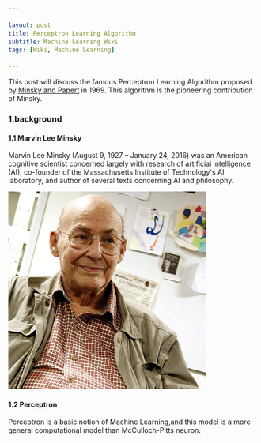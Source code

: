 ```yaml
---

layout: post
title: Perceptron Learning Algorithm
subtitle: Machine Learning Wiki
tags: [Wiki, Machine Learning]

---
```


This post will discuss the famous Perceptron Learning Algorithm proposed by [Minsky and Papert](https://science.sciencemag.org/content/165/3895/780) in 1969. This algorithm is the pioneering contribution of Minsky.

### 1.background


#### 1.1 Marvin Lee Minsky

Marvin Lee Minsky (August 9, 1927 – January 24, 2016) was an American cognitive scientist concerned largely with research of artificial intelligence (AI), co-founder of the Massachusetts Institute of Technology's AI laboratory, and author of several texts concerning AI and philosophy.

![](/img/Marvin_Minsky.jpg)

#### 1.2 Perceptron

Perceptron is a basic notion of Machine Learning,and this model is a more general computational model than McCulloch-Pitts neuron.